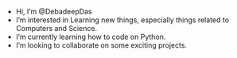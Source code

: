 - Hi, I’m @DebadeepDas
- I’m interested in Learning new things, especially things related to Computers and Science.
- I’m currently learning how to code on Python.
- I’m looking to collaborate on some exciting projects.


<!---
DebadeepDas/DebadeepDas is a ✨ special ✨ repository because its `README.md` (this file) appears on your GitHub profile.
You can click the Preview link to take a look at your changes.
--->
